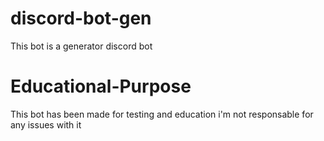 # discord-bot-gen
This bot is a generator discord bot 
# Educational-Purpose
This bot has been made for testing and education i'm not responsable for any issues with it

